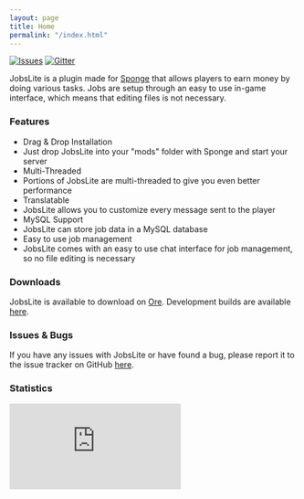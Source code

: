 ```yaml
---
layout: page
title: Home
permalink: "/index.html"
---
```


[![Issues](https://img.shields.io/github/issues/Flibio/JobsLite.svg?style=flat-square)](http://www.github.com/Flibio/JobsLite/issues/)
[![Gitter](https://img.shields.io/badge/chat-on_gitter-3F51B5.svg?style=flat-square)](https://gitter.im/Flibio/JobsLite)

JobsLite is a plugin made for [Sponge](https://spongepowered.org/) that allows players to earn money by doing various tasks. Jobs are setup
through an easy to use in-game interface, which means that editing files is not necessary.

### Features

- Drag & Drop Installation
 - Just drop JobsLite into your "mods" folder with Sponge and start your server
- Multi-Threaded
 - Portions of JobsLite are multi-threaded to give you even better performance
- Translatable
 - JobsLite allows you to customize every message sent to the player
- MySQL Support
 - JobsLite can store job data in a MySQL database
- Easy to use job management
 - JobsLite comes with an easy to use chat interface for job management, so no file editing is necessary

### Downloads

JobsLite is available to download on [Ore](https://ore.spongepowered.org/Flibio/JobsLite). Development builds are
available [here](http://continuum.flibio.net/project/JobsLite).

### Issues & Bugs

If you have any issues with JobsLite or have found a bug, please report it to the issue tracker on GitHub [here](https://github.com/Flibio/JobsLite/issues).

### Statistics

![Statistics](http://i.flibio.net/jobslite.php)
